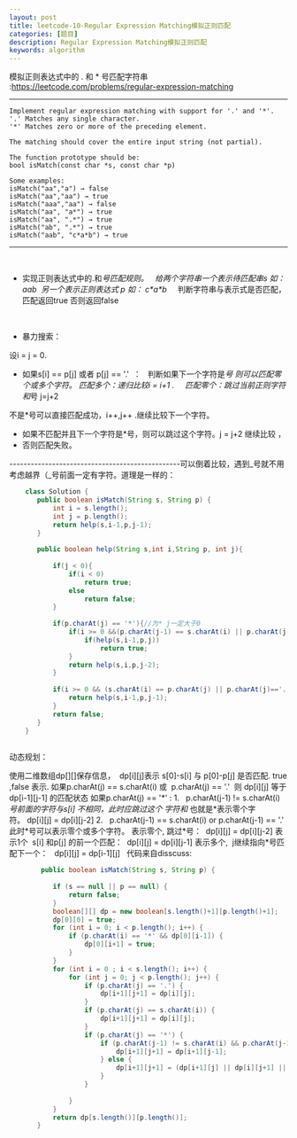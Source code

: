 ```yaml
---
layout: post
title: leetcode-10-Regular Expression Matching模拟正则匹配
categories: [题目]
description: Regular Expression Matching模拟正则匹配
keywords: algorithm
---
```


模拟正则表达式中的 . 和 \* 号匹配字符串    :https://leetcode.com/problems/regular-expression-matching  

* * *

    Implement regular expression matching with support for '.' and '*'.
    '.' Matches any single character.
    '*' Matches zero or more of the preceding element.
    
    The matching should cover the entire input string (not partial).
    
    The function prototype should be:
    bool isMatch(const char *s, const char *p)
    
    Some examples:
    isMatch("aa","a") → false
    isMatch("aa","aa") → true
    isMatch("aaa","aa") → false
    isMatch("aa", "a*") → true
    isMatch("aa", ".*") → true
    isMatch("ab", ".*") → true
    isMatch("aab", "c*a*b") → true
    

* * *

 

*   实现正则表达式中的.和*号匹配规则。   给两个字符串一个表示待匹配串s 如： aab  另一个表示正则表达式 p 如： c\*a\*b*     判断字符串与表示式是否匹配， 匹配返回true 否则返回false

 

*   暴力搜索：

设i = j = 0.

*   如果s\[i\] == p\[j\] 或者 p\[j\] == '.'  ：   判断如果下一个字符是*号 则可以匹配零个或多个字符。 匹配多个：递归比较i = i+1 .     匹配零个：跳过当前正则字符和*号 j=j+2

不是*号可以直接匹配成功，i++,j++ .继续比较下一个字符。

*   如果不匹配并且下一个字符是*号，则可以跳过这个字符。j = j+2 继续比较 ，
*   否则匹配失败。

------------------------------------------------可以倒着比较，遇到_号就不用考虑越界（_号前面一定有字符。道理是一样的：

```java
    class Solution {
       public boolean isMatch(String s, String p) {
           int i = s.length();
           int j = p.length();
           return help(s,i-1,p,j-1);
       }
       
       public boolean help(String s,int i,String p, int j){
    
           if(j < 0){
               if(i < 0)
                   return true;
               else
                   return false;
           }
    
           if(p.charAt(j) == '*'){//为* j一定大于0
               if(i >= 0 &&(p.charAt(j-1) == s.charAt(i) || p.charAt(j-1)=='.')){
                   if(help(s,i-1,p,j))
                       return true;
               }
               return help(s,i,p,j-2);
           }
    
           if(i >= 0 && (s.charAt(i) == p.charAt(j) || p.charAt(j)=='.')){
               return help(s,i-1,p,j-1);
           }
           return false;
       }
    }
    
```


动态规划：

使用二维数组dp\[\]\[\]保存信息，  dp\[i\]\[j\]表示 s\[0\]-s\[i\] 与 p\[0\]-p\[j\] 是否匹配. true ,false 表示. 如果p.charAt(j) == s.charAt(i) 或  p.charAt(j) == '.'  则 dp\[i\]\[j\] 等于dp\[i-1\]\[j-1\] 的匹配状态 如果p.charAt(j) == '\*'  : 1.   p.charAt(j-1) != s.charAt(i)  _号前面的字符与s\[i\] 不相同，此时应跳过这个 字符和_ 也就是\*表示零个字符。 dp\[i\]\[j\] = dp\[i\]\[j-2\] 2.   p.charAt(j-1) == s.charAt(i) or p.charAt(j-1) == '.'  此时\*号可以表示零个或多个字符。 表示零个, 跳过\*号：  dp\[i\]\[j\] = dp\[i\]\[j-2\] 表示1个  s\[i\] 和p\[j\] 的前一个匹配：  dp\[i\]\[j\] = dp\[i\]\[j-1\] 表示多个,  j继续指向*号匹配下一个：   dp\[i\]\[j\] = dp\[i-1\]\[j\]   代码来自disscuss:

```java
        public boolean isMatch(String s, String p) {
    
           if (s == null || p == null) {
               return false;
           }
           boolean[][] dp = new boolean[s.length()+1][p.length()+1];
           dp[0][0] = true;
           for (int i = 0; i < p.length(); i++) {
               if (p.charAt(i) == '*' && dp[0][i-1]) {
                   dp[0][i+1] = true;
               }
           }
           for (int i = 0 ; i < s.length(); i++) {
               for (int j = 0; j < p.length(); j++) {
                   if (p.charAt(j) == '.') {
                       dp[i+1][j+1] = dp[i][j];
                   }
                   if (p.charAt(j) == s.charAt(i)) {
                       dp[i+1][j+1] = dp[i][j];
                   }
                   if (p.charAt(j) == '*') {
                       if (p.charAt(j-1) != s.charAt(i) && p.charAt(j-1) != '.') {
                           dp[i+1][j+1] = dp[i+1][j-1];
                       } else {
                           dp[i+1][j+1] = (dp[i+1][j] || dp[i][j+1] || dp[i+1][j-1]);
                       }
                   }
    
               }
           }
           return dp[s.length()][p.length()];
       }
```
